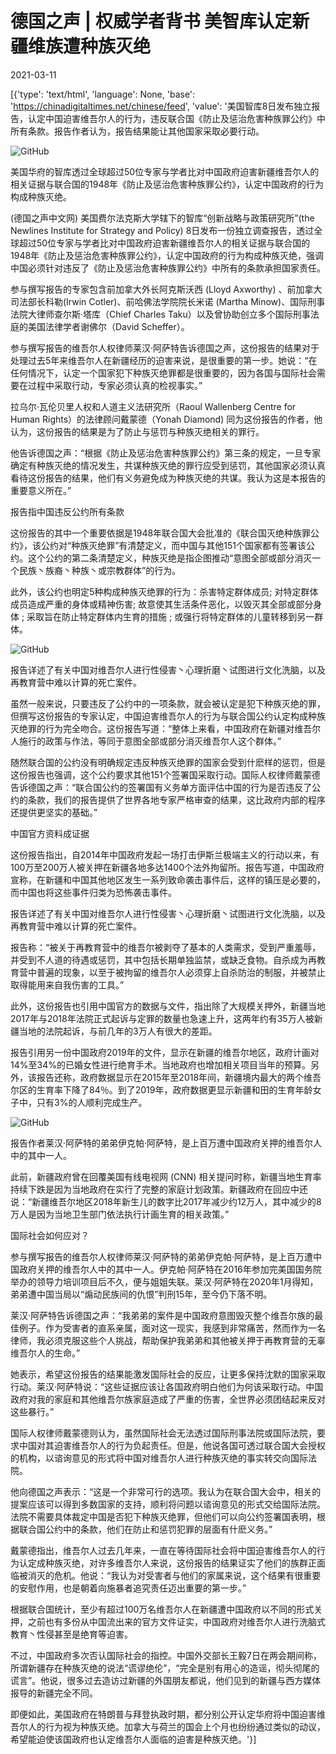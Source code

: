 # 德国之声 | 权威学者背书  美智库认定新疆维族遭种族灭绝

2021-03-11

[{'type': 'text/html', 'language': None, 'base': 'https://chinadigitaltimes.net/chinese/feed', 'value': '美国智库8日发布独立报告，认定中国迫害维吾尔人的行为，违反联合国《防止及惩治危害种族罪公约》中所有条款。报告作者认为，报告结果能让其他国家采取必要行动。

![GitHub](https://chinadigitaltimes.net/chinese/files/2021/03/post-663425-60498fc3d2263.)

美国华府的智库透过全球超过50位专家与学者比对中国政府迫害新疆维吾尔人的相关证据与联合国的1948年《防止及惩治危害种族罪公约》，认定中国政府的行为构成种族灭绝。

(德国之声中文网) 美国费尔法克斯大学辖下的智库“创新战略与政策研究所”(the Newlines Institute for Strategy and Policy) 8日发布一份独立调查报告，透过全球超过50位专家与学者比对中国政府迫害新疆维吾尔人的相关证据与联合国的1948年《防止及惩治危害种族罪公约》，认定中国政府的行为构成种族灭绝，强调中国必须针对违反了《防止及惩治危害种族罪公约》中所有的条款承担国家责任。

参与撰写报告的专家包含前加拿大外长阿克斯沃西 (Lloyd Axworthy) 、前加拿大司法部长科勒(Irwin Cotler)、前哈佛法学院院长米诺 (Martha Minow)、国际刑事法院大律师查尔斯·塔库（Chief Charles Taku）以及曾协助创立多个国际刑事法庭的美国法律学者谢佛尔（David Scheffer）。

参与撰写报告的维吾尔人权律师莱汉·阿萨特告诉德国之声，这份报告的结果对于处理过去5年来维吾尔人在新疆经历的迫害来说，是很重要的第一步。她说：“在任何情况下，认定一个国家犯下种族灭绝罪都是很重要的，因为各国与国际社会需要在过程中采取行动，专家必须认真的检视事实。”

拉乌尔·瓦伦贝里人权和人道主义法研究所（Raoul Wallenberg Centre for Human Rights）的法律顾问戴蒙德（Yonah Diamond) 同为这份报告的作者，他认为，这份报告的结果是为了防止与惩罚与种族灭绝相关的罪行。

他告诉德国之声：“根据《防止及惩治危害种族罪公约》第三条的规定，一旦专家确定有种族灭绝的情况发生，共谋种族灭绝的罪行应受到惩罚，其他国家必须认真看待这份报告的结果，他们有义务避免成为种族灭绝的共谋。我认为这是本报告的重要意义所在。”

报告指中国违反公约所有条款

这份报告的其中一个重要依据是1948年联合国大会批准的《联合国灭绝种族罪公约》，该公约对“种族灭绝罪”有清楚定义，而中国与其他151个国家都有签署该公约。这个公约的第二条清楚定义，种族灭绝是指企图推动“意图全部或部分消灭一个民族丶族裔丶种族丶或宗教群体”的行为。

此外，该公约也明定5种构成种族灭绝罪的行为：杀害特定群体成员; 对特定群体成员造成严重的身体或精神伤害; 故意使其生活条件恶化，以毁灭其全部或部分身体 ; 采取旨在防止特定群体内生育的措施 ; 或强行将特定群体的儿童转移到另一群体。

![GitHub](https://chinadigitaltimes.net/chinese/files/2021/03/post-663425-60498fc50e038.)

报告详述了有关中国对维吾尔人进行性侵害丶心理折磨丶试图进行文化洗脑，以及再教育营中难以计算的死亡案件。

虽然一般来说，只要违反了公约中的一项条款，就会被认定是犯下种族灭绝的罪，但撰写这份报告的专家认定，中国迫害维吾尔人的行为与联合国公约认定构成种族灭绝罪的行为完全吻合。这份报告写道：“整体上来看，中国政府在新疆对维吾尔人施行的政策与作法，等同于意图全部或部分消灭维吾尔人这个群体。”

随然联合国的公约没有明确规定违反种族灭绝罪的国家会受到什麽样的惩罚，但是这份报告也强调，这个公约要求其他151个签署国采取行动。国际人权律师戴蒙德告诉德国之声：“联合国公约的签署国有义务单方面评估中国的行为是否违反了公约的条款，我们的报告提供了世界各地专家严格审查的结果，这比政府内部的程序还提供更坚实的基础。”

中国官方资料成证据

这份报告指出，自2014年中国政府发起一场打击伊斯兰极端主义的行动以来，有100万至200万人被关押在新疆各地多达1400个法外拘留所。报告写道，中国政府宣称，在新疆和中国其他地区发生一系列致命袭击事件后，这样的镇压是必要的，而中国也将这些事件归类为恐怖袭击事件。

报告详述了有关中国对维吾尔人进行性侵害丶心理折磨丶试图进行文化洗脑，以及再教育营中难以计算的死亡案件。

报告称：“被关于再教育营中的维吾尔被剥夺了基本的人类需求，受到严重羞辱，并受到不人道的待遇或惩罚，其中包括长期单独监禁，或缺乏食物。自杀成为再教育营中普遍的现象，以至于被拘留的维吾尔人必须穿上自杀防治的制服，并被禁止取得能用来自我伤害的工具。”

此外，这份报告也引用中国官方的数据与文件，指出除了大规模关押外，新疆当地2017年与2018年法院正式起诉与定罪的数量也急速上升，这两年约有35万人被新疆当地的法院起诉，与前几年的3万人有很大的差距。

报告引用另一份中国政府2019年的文件，显示在新疆的维吾尔地区，政府计画对14%至34%的已婚女性进行绝育手术。当地政府也增加相关项目当年的预算。另外，该报告还称，政府数据显示在2015年至2018年间，新疆境内最大的两个维吾尔区的生育率下降了84％。到了2019年，政府数据更显示新疆和田的生育年龄女子中，只有3%的人顺利完成生产。

![GitHub](https://chinadigitaltimes.net/chinese/files/2021/03/post-663425-60498fc6412e2.)

报告作者莱汉·阿萨特的弟弟伊克帕·阿萨特，是上百万遭中国政府关押的维吾尔人中的其中一人。

此前，新疆政府曾在回覆美国有线电视网 (CNN) 相关提问时称，新疆当地生育率持续下跌是因为当地政府在实行了完整的家庭计划政策。新疆政府在回应中还说：“新疆维吾尔地区2018年新生儿的数字比2017年减少约12万人，其中减少的8万人是因为当地卫生部门依法执行计画生育的相关政策。”

国际社会如何应对？

参与撰写报告的维吾尔人权律师莱汉·阿萨特的弟弟伊克帕·阿萨特，是上百万遭中国政府关押的维吾尔人中的其中一人。伊克帕·阿萨特在2016年参加完美国国务院举办的领导力培训项目后不久，便与姐姐失联。莱汉·阿萨特在2020年1月得知，弟弟遭中国当局以“煽动民族间的仇恨”判刑15年，至今仍下落不明。

莱汉·阿萨特告诉德国之声：“我弟弟的案件是中国政府意图毁灭整个维吾尔族的最佳例子。作为受害者的直系亲属，面对这一现实，我感到非常痛苦，然而作为一名律师，我必须克服这些个人挑战，帮助保护我弟弟和其他被关押于再教育营的无辜维吾尔人的生命。”

她表示，希望这份报告的结果能激发国际社会的反应，让更多保持沈默的国家采取行动。莱汉·阿萨特说：“这些证据应该让各国政府明白他们为何该采取行动。中国政府对我的家庭和其他维吾尔族家庭造成了严重的伤害，全世界必须团结起来反对这些暴行。”

国际人权律师戴蒙德则认为，虽然国际社会无法透过国际刑事法院或国际法院，要求中国对其迫害维吾尔人的行为负起责任。但是，他说各国可透过联合国大会授权的机构，以谘询意见的形式将中国对维吾尔人进行种族灭绝的事实转交向国际法院。

他向德国之声表示：“这是一个非常可行的选项。我认为在联合国大会中，相关的提案应该可以得到多数国家的支持，顺利将问题以谘询意见的形式交给国际法院。法院不需要具体裁定中国是否犯下种族灭绝罪，但他们可以向公约签署国表明，根据联合国公约中的条款，他们在防止和惩罚犯罪的层面有什麽义务。”

戴蒙德指出，维吾尔人过去几年来，一直在等待国际社会将中国迫害维吾尔人的行为认定成种族灭绝，对许多维吾尔人来说，这份报告的结果证实了他们的族群正面临被消灭的危机。他说：“我认为对受害者与他们的家属来说，这个结果有很重要的安慰作用，也是朝着向施暴者追究责任迈出重要的第一步。”

根据联合国统计，至少有超过100万名维吾尔人在新疆遭中国政府以不同的形式关押，之前也有多份从中国流出来的官方文件证实，中国政府对维吾尔人进行洗脑式教育丶性侵甚至是绝育等迫害。

不过，中国政府多次否认国际社会的指控。中国外交部长王毅7日在两会期间称，所谓新疆存在种族灭绝的说法“谎谬绝伦”，“完全是别有用心的造谣，彻头彻尾的谎言”。他说，很多过去造访过新疆的外国朋友都说，他们见到的新疆与西方媒体报导的新疆完全不同。

即便如此，美国政府在特朗普与拜登执政时期，都分别公开认定华府将中国迫害维吾尔人的行为视为种族灭绝。加拿大与荷兰的国会上个月也纷纷通过类似的动议，希望能迫使该国政府也认定维吾尔人面临的迫害是种族灭绝。'}]